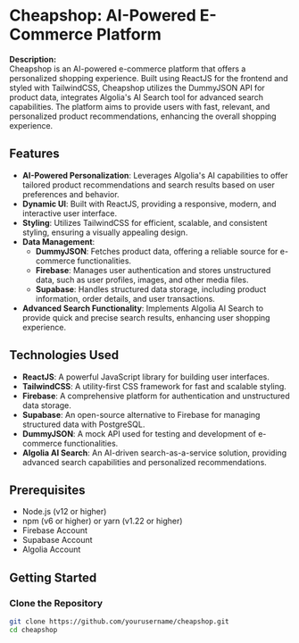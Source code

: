 # Cheapshop: AI-Powered E-Commerce Platform

**Description:**  
Cheapshop is an AI-powered e-commerce platform that offers a personalized shopping experience. Built using ReactJS for the frontend and styled with TailwindCSS, Cheapshop utilizes the DummyJSON API for product data, integrates Algolia's AI Search tool for advanced search capabilities. The platform aims to provide users with fast, relevant, and personalized product recommendations, enhancing the overall shopping experience.

## Features

- **AI-Powered Personalization**: Leverages Algolia's AI capabilities to offer tailored product recommendations and search results based on user preferences and behavior.
- **Dynamic UI**: Built with ReactJS, providing a responsive, modern, and interactive user interface.
- **Styling**: Utilizes TailwindCSS for efficient, scalable, and consistent styling, ensuring a visually appealing design.
- **Data Management**: 
  - **DummyJSON**: Fetches product data, offering a reliable source for e-commerce functionalities.
  - **Firebase**: Manages user authentication and stores unstructured data, such as user profiles, images, and other media files.
  - **Supabase**: Handles structured data storage, including product information, order details, and user transactions.
- **Advanced Search Functionality**: Implements Algolia AI Search to provide quick and precise search results, enhancing user shopping experience.

## Technologies Used

- **ReactJS**: A powerful JavaScript library for building user interfaces.
- **TailwindCSS**: A utility-first CSS framework for fast and scalable styling.
- **Firebase**: A comprehensive platform for authentication and unstructured data storage.
- **Supabase**: An open-source alternative to Firebase for managing structured data with PostgreSQL.
- **DummyJSON**: A mock API used for testing and development of e-commerce functionalities.
- **Algolia AI Search**: An AI-driven search-as-a-service solution, providing advanced search capabilities and personalized recommendations.

## Prerequisites

- Node.js (v12 or higher)
- npm (v6 or higher) or yarn (v1.22 or higher)
- Firebase Account
- Supabase Account
- Algolia Account

## Getting Started

### Clone the Repository

```bash
git clone https://github.com/yourusername/cheapshop.git
cd cheapshop
